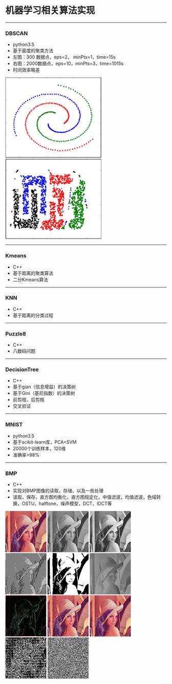 # 机器学习相关算法实现
---
### DBSCAN
- python3.5
- 基于密度的聚类方法
- 左图：300  数据点，eps=2， minPts=1，time=15s
- 右图：2000数据点，eps=10，minPts=3，time=1015s
- 时间效率略差

<img src="https://github.com/xiaonimo/MachineLearning/blob/master/DBSCAN/result.PNG" width=300 height=250/>
<img src="https://github.com/xiaonimo/MachineLearning/blob/master/DBSCAN/result2.PNG" width=300 height=250/>

---
### Kmeans
- C++
- 基于距离的聚类算法
- 二分Kmeans算法

---
### KNN
- C++
- 基于距离的分类过程

---

### Puzzle8
- C++
- 八数码问题

---

### DecisionTree
- C++
- 基于gian（信息增益）的决策树
- 基于Gini（基尼指数）的决策树
- 前剪枝、后剪枝
- 交叉验证

---

### MNIST
- python3.5
- 基于scikit-learn库，PCA+SVM
- 20000个训练样本，120维
- 准确率>98%
---
### BMP
- C++
- 实现对BMP图像的读取，存储，以及一些处理
- 读取，保存，直方图均衡化，直方图规定化，中值滤波，均值滤波，色域转换，OSTU，halftone，噪声模型，DCT，IDCT等

<img src="https://github.com/xiaonimo/MachineLearning/blob/master/BMP/pics/lena.bmp" width=128 height=128/>
<img src="https://github.com/xiaonimo/MachineLearning/blob/master/BMP/pics/lena_gray.bmp" width=128 height=128/>
<img src="https://github.com/xiaonimo/MachineLearning/blob/master/BMP/pics/lena_gray_he2.bmp" width=128 height=128/>
<img src="https://github.com/xiaonimo/MachineLearning/blob/master/BMP/pics/lena_gray_halftone.bmp" width=128 height=128/>
<img src="https://github.com/xiaonimo/MachineLearning/blob/master/BMP/pics/lena_gray_otsu.bmp" width=128 height=128/>
<img src="https://github.com/xiaonimo/MachineLearning/blob/master/BMP/pics/lena_gray_hm.bmp" width=128 height=128/>
<img src="https://github.com/xiaonimo/MachineLearning/blob/master/BMP/pics/lena_laplacian.bmp" width=128 height=128/>
<img src="https://github.com/xiaonimo/MachineLearning/blob/master/BMP/pics/salt.bmp" width=128 height=128/>
<img src="https://github.com/xiaonimo/MachineLearning/blob/master/BMP/pics/salt_medianfilter.bmp" width=128 height=128/>
<img src="https://github.com/xiaonimo/MachineLearning/blob/master/BMP/pics/lena_gray_dct.bmp" width=128 height=128/>
<img src="https://github.com/xiaonimo/MachineLearning/blob/master/BMP/pics/lena_gray_idct.bmp" width=128 height=128/>
